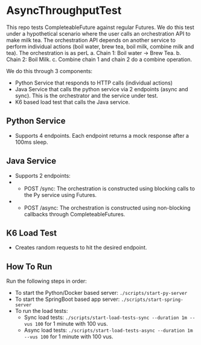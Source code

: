 # AsyncThroughputTest
This repo tests CompleteableFuture against regular Futures. We do this test under a hypothetical scenario where the user calls an orchestration API to make milk tea. The orchestration API depends on another service to perform individual actions (boil water, brew tea, boil milk, combine milk and tea). The orchestration is as perL
a. Chain 1: Boil water -> Brew Tea.
b. Chain 2: Boil Milk.
c. Combine chain 1 and chain 2 do a combine operation.

We do this through 3 components:
* Python Service that responds to HTTP calls (individual actions)
* Java Service that calls the python service via 2 endpoints (async and sync). This is the orchestrator and the service under test.
* K6 based load test that calls the Java service.

## Python Service
* Supports 4 endpoints. Each endpoint returns a mock response after a 100ms sleep.

## Java Service
* Supports 2 endpoints:
* * POST /sync: The orchestration is constructed using blocking calls to the Py service using Futures.
* * POST /async: The orchestration is constructed using non-blocking callbacks through CompleteableFutures.

## K6 Load Test
* Creates random requests to hit the desired endpoint.

## How To Run
Run the following steps in order:
* To start the Python/Docker based server: ```./scripts/start-py-server```
* To start the SpringBoot based app server: ```./scripts/start-spring-server```
* To run the load tests:
    * Sync load tests: ```./scripts/start-load-tests-sync --duration 1m --vus 100``` for 1 minute with 100 vus.
    * Async load tests: ```./scripts/start-load-tests-async --duration 1m --vus 100``` for 1 minute with 100 vus.
